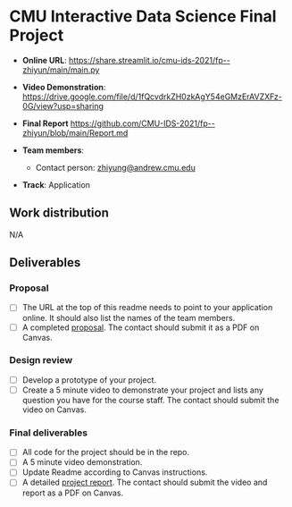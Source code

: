 # CMU Interactive Data Science Final Project

* **Online URL**: https://share.streamlit.io/cmu-ids-2021/fp--zhiyun/main/main.py

* **Video Demonstration**: https://drive.google.com/file/d/1fQcvdrkZH0zkAgY54eGMzErAVZXFz-0G/view?usp=sharing 
* **Final Report** https://github.com/CMU-IDS-2021/fp--zhiyun/blob/main/Report.md
* **Team members**:
  * Contact person: zhiyung@andrew.cmu.edu

* **Track**:  Application 

## Work distribution

N/A

## Deliverables

### Proposal

- [ ] The URL at the top of this readme needs to point to your application online. It should also list the names of the team members.
- [ ] A completed [proposal](Proposal.md). The contact should submit it as a PDF on Canvas.

### Design review

- [ ] Develop a prototype of your project.
- [ ] Create a 5 minute video to demonstrate your project and lists any question you have for the course staff. The contact should submit the video on Canvas.

### Final deliverables

- [ ] All code for the project should be in the repo.
- [ ] A 5 minute video demonstration.
- [ ] Update Readme according to Canvas instructions.
- [ ] A detailed [project report](Report.md). The contact should submit the video and report as a PDF on Canvas.
